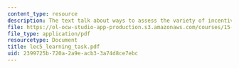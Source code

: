```yaml
---
content_type: resource
description: The text talk about ways to assess the variety of incentive plans
file: https://ol-ocw-studio-app-production.s3.amazonaws.com/courses/15-322-leading-organizations-ii-fall-2003/2399725b720a2a9eacb33a74d8ce7ebc_lec5_learning_task.pdf
file_type: application/pdf
resourcetype: Document
title: lec5_learning_task.pdf
uid: 2399725b-720a-2a9e-acb3-3a74d8ce7ebc
---
```


